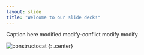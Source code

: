 ```yaml
---
layout: slide
title: "Welcome to our slide deck!"
---
```


Caption here modified modify-conflict
modify modify

![constructocat](https://octodex.github.com/images/constructocat2.jpg)
{: .center}
